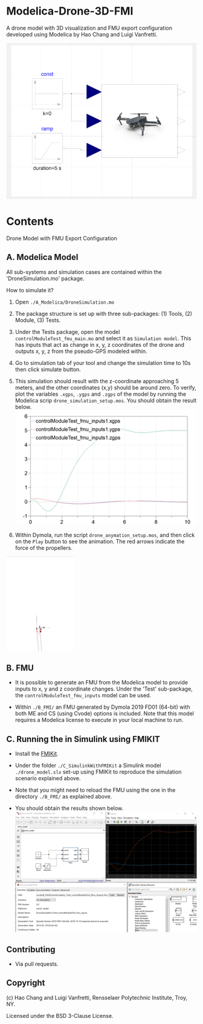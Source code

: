 # Modelica-Drone-3D-FMI
A drone model with 3D visualization and FMU export configuration developed using Modelica by Hao Chang and Luigi Vanfretti.

![Alt text](/D_Pics/main.png "Drone Model")

# Contents
Drone Model with FMU Export Configuration

## A. Modelica Model

All sub-systems and simulation cases are contained within the 'DroneSimulation.mo' package.

How to simulate it?

1. Open ``./A_Modelica/DroneSimulation.mo``
2. The package structure is set up with three sub-packages: (1) Tools, (2) Module, (3) Tests.
3. Under the Tests package, open the model ``controlModuleTest_fmu_main.mo`` and select it as ``Simulation model``. This has inputs that act as change in x, y, z coordinates of the drone and outputs x, y, z from the pseudo-GPS modeled within.
4. Go to simulation tab of your tool and change the simulation time to 10s then click simulate button.
5. This simulation should result with the z-coordinate approaching 5 meters, and the other coordinates (x,y) should be around zero. To verify, plot the variables ``.xgps``, ``.ygps`` and ``.zgps`` of the model by running the Modelica scrip ``drone_simulation_setup.mos``. You should obtain the result below.
![Alt text](/D_Pics/sim.png "Simulation Results")

6. Within Dymola, run the script ``drone_anymation_setup.mos``, and then click on the ``Play`` button to see the animation. The red arrows indicate the force of the propellers.

![Alt text](/D_Pics/anim.gif "Animation")

## B. FMU
- It is possible to generate an FMU from the Modelica model to provide inputs to x, y and z coordinate changes.
Under the 'Test' sub-package, the ``controlModuleTest_fmu_inputs`` model can be used.

- Within ``./B_FMI/`` an FMU generated by Dymola 2019 FD01 (64-bit) with both ME and CS (using Cvode) options is included.
Note that this model requires a Modelica license to execute in your local machine to run.

## C. Running the in Simulink using FMIKIT
- Install the [FMIKit](https://github.com/CATIA-Systems/FMIKit-Simulink).

- Under the folder ``./C_SimulinkWithFMIKit`` a Simulink model ``./drone_model.slx`` set-up using FMIKit to reproduce the simulation scenario explained above.

- Note that you might need to reload the FMU using the one in the directory ``./B_FMI/`` as explained above.

- You should obtain the results shown below.
![Alt text](/D_Pics/simulinkfmikit.png "Model running in Simulink using the FMIKIT")


## Contributing
- Via pull requests.

## Copyright
(c) Hao Chang and Luigi Vanfretti, Rensselaer Polytechnic Institute, Troy, NY.

Licensed under the BSD 3-Clause License.
